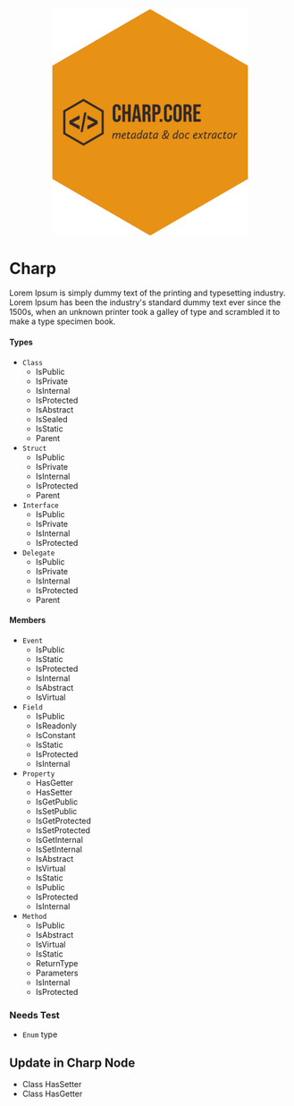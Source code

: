 <p align="center">
  <img src="./docs/media/charp-core-logo.png" style="width: 350px;margin-left: auto;margin-right: auto;">
</p>

# Charp

Lorem Ipsum is simply dummy text of the printing and typesetting industry. Lorem Ipsum has been the industry's standard dummy text ever since the 1500s, when an unknown printer took a galley of type and scrambled it to make a type specimen book. 

#### Types

- `Class`
  - IsPublic
  - IsPrivate
  - IsInternal
  - IsProtected
  - IsAbstract
  - IsSealed
  - IsStatic
  - Parent
- `Struct`
  - IsPublic
  - IsPrivate
  - IsInternal
  - IsProtected
  - Parent
- `Interface`
  - IsPublic
  - IsPrivate
  - IsInternal
  - IsProtected
- `Delegate`
  - IsPublic
  - IsPrivate
  - IsInternal
  - IsProtected
  - Parent

#### Members

- `Event`
  - IsPublic
  - IsStatic
  - IsProtected
  - IsInternal
  - IsAbstract
  - IsVirtual
- `Field`
  - IsPublic
  - IsReadonly
  - IsConstant
  - IsStatic
  - IsProtected
  - IsInternal
- `Property`
  - HasGetter
  - HasSetter
  - IsGetPublic
  - IsSetPublic
  - IsGetProtected
  - IsSetProtected
  - IsGetInternal
  - IsSetInternal
  - IsAbstract
  - IsVirtual
  - IsStatic
  - IsPublic
  - IsProtected
  - IsInternal
- `Method`
  - IsPublic
  - IsAbstract
  - IsVirtual
  - IsStatic
  - ReturnType
  - Parameters
  - IsInternal
  - IsProtected

### Needs Test

- `Enum` type


## Update in Charp Node

- Class HasSetter
- Class HasGetter